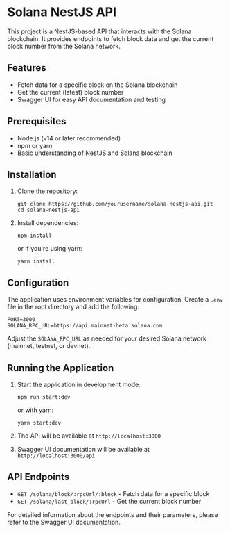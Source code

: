 # Solana NestJS API

This project is a NestJS-based API that interacts with the Solana blockchain. It provides endpoints to fetch block data and get the current block number from the Solana network.

## Features

- Fetch data for a specific block on the Solana blockchain
- Get the current (latest) block number
- Swagger UI for easy API documentation and testing

## Prerequisites

- Node.js (v14 or later recommended)
- npm or yarn
- Basic understanding of NestJS and Solana blockchain

## Installation

1. Clone the repository:
   ```
   git clone https://github.com/yourusername/solana-nestjs-api.git
   cd solana-nestjs-api
   ```

2. Install dependencies:
   ```
   npm install
   ```
   or if you're using yarn:
   ```
   yarn install
   ```

## Configuration

The application uses environment variables for configuration. Create a `.env` file in the root directory and add the following:

```
PORT=3000
SOLANA_RPC_URL=https://api.mainnet-beta.solana.com
```

Adjust the `SOLANA_RPC_URL` as needed for your desired Solana network (mainnet, testnet, or devnet).

## Running the Application

1. Start the application in development mode:
   ```
   npm run start:dev
   ```
   or with yarn:
   ```
   yarn start:dev
   ```

2. The API will be available at `http://localhost:3000`
3. Swagger UI documentation will be available at `http://localhost:3000/api`

## API Endpoints

- `GET /solana/block/:rpcUrl/:block` - Fetch data for a specific block
- `GET /solana/last-block/:rpcUrl` - Get the current block number

For detailed information about the endpoints and their parameters, please refer to the Swagger UI documentation.
